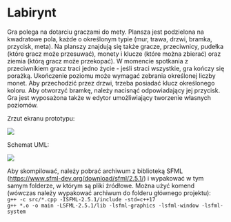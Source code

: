 # Labirynt

Gra polega na dotarciu graczami do mety. Plansza jest podzielona na kwadratowe pola, każde o określonym typie (mur, trawa, drzwi, bramka, przycisk, meta). Na planszy znajdują się także gracze, przeciwnicy, pudełka (które gracz może przesuwać), monety i klucze (które można zbierać) oraz ziemia (którą gracz może przekopać). W momencie spotkania z przeciwnikiem gracz traci jedno życie - jeśli straci wszystkie, gra kończy się porażką. Ukończenie poziomu może wymagać zebrania określonej liczby monet. Aby przechodzić przez drzwi, trzeba posiadać klucz określonego koloru. Aby otworzyć bramkę, należy nacisnąć odpowiadający jej przycisk. Gra jest wyposażona także w edytor umożliwiający tworzenie własnych poziomów.

Zrzut ekranu prototypu:

![](https://i.imgur.com/2YHxI2k.png)


Schemat UML:

![](https://i.imgur.com/Xfxkx5A.png)

Aby skompilować, należy pobrać archiwum z biblioteką SFML (https://www.sfml-dev.org/download/sfml/2.5.1/) i wypakować w tym samym folderze, w którym są pliki źródłowe.
Można użyć komend (wówczas należy wypakować archiwum do folderu głównego projektu):    
`g++ -c src/*.cpp -ISFML-2.5.1/include -std=c++17`    
`g++ *.o -o main -LSFML-2.5.1/lib -lsfml-graphics -lsfml-window -lsfml-system`    
